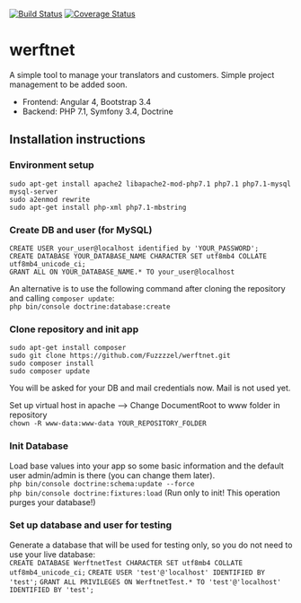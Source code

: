[![Build Status](https://travis-ci.com/Fuzzzzel/werftnet.svg?branch=master)](https://travis-ci.com/Fuzzzzel/werftnet)
[![Coverage Status](https://coveralls.io/repos/github/Fuzzzzel/werftnet/badge.svg?branch=master)](https://coveralls.io/github/Fuzzzzel/werftnet?branch=master)
  
# werftnet  
  
A simple tool to manage your translators and customers. Simple project management to be added soon.  
  
* Frontend: Angular 4, Bootstrap 3.4  
* Backend: PHP 7.1, Symfony 3.4, Doctrine  
  
## Installation instructions  
### Environment setup  
`sudo apt-get install apache2 libapache2-mod-php7.1 php7.1 php7.1-mysql mysql-server`  
`sudo a2enmod rewrite`  
`sudo apt-get install php-xml php7.1-mbstring`  
  
### Create DB and user (for MySQL)  
`CREATE USER your_user@localhost identified by 'YOUR_PASSWORD';`  
`CREATE DATABASE YOUR_DATABASE_NAME CHARACTER SET utf8mb4 COLLATE utf8mb4_unicode_ci;`  
`GRANT ALL ON YOUR_DATABASE_NAME.* TO your_user@localhost` 

An alternative is to use the following command after cloning the repository and calling `composer update`:       
`php bin/console doctrine:database:create`
  
### Clone repository and init app  
`sudo apt-get install composer`  
`sudo git clone https://github.com/Fuzzzzel/werftnet.git`  
`sudo composer install`  
`sudo composer update`  
  
You will be asked for your DB and mail credentials now. Mail is not used yet.  
  
Set up virtual host in apache --> Change DocumentRoot to www folder in repository  
`chown -R www-data:www-data YOUR_REPOSITORY_FOLDER`  
  
### Init Database  
Load base values into your app so some basic information and the default user admin/admin is there (you can change them later).  
`php bin/console doctrine:schema:update --force`  
`php bin/console doctrine:fixtures:load` (Run only to init! This operation purges your database!)  

### Set up database and user for testing
Generate a database that will be used for testing only, so you do not need to use your live database:  
`CREATE DATABASE WerftnetTest CHARACTER SET utf8mb4 COLLATE utf8mb4_unicode_ci;`
`CREATE USER 'test'@'localhost' IDENTIFIED BY 'test';`
`GRANT ALL PRIVILEGES ON WerftnetTest.* TO 'test'@'localhost' IDENTIFIED BY 'test';`